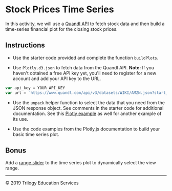 # Stock Prices Time Series

In this activity, we will use a [Quandl API](https://www.quandl.com/) to fetch stock data and then build a time-series financial plot for the closing stock prices.

## Instructions

* Use the starter code provided and complete the function `buildPlots`.

* Use `Plotly.d3.json` to fetch data from the Quandl API. **Note:** If you haven't obtained a free API key yet, you'll need to register for a new account and add your API key to the URL.

```javascript
var api_key = YOUR_API_KEY
var url = `https://www.quandl.com/api/v3/datasets/WIKI/AMZN.json?start_date=2016-10-01&end_date=2017-10-01&api_key=${api_key}`
```

* Use the `unpack` helper function to select the data that you need from the JSON response object. See comments in the starter code for additional documentation. See this [Plotly example](https://plot.ly/javascript/multiple-transforms/) as well for another example of its use.

* Use the code examples from the Plotly.js documentation to build your basic time series plot.

## Bonus

Add a [range slider](https://plotly.com/javascript/range-slider/) to the time series plot to dynamically select the view range.

---

© 2019 Trilogy Education Services
